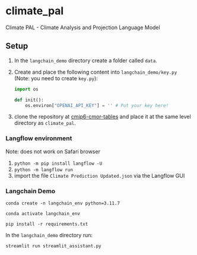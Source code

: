 # climate_pal
Climate PAL - Climate Analysis and Projection Language Model

## Setup
1. In the `langchain_demo` directory create a folder called `data`.
2. Create and place the following content into `langchain_demo/key.py` (Note: you need to create `key.py`):

    ```python
    import os

    def init():
        os.environ["OPENAI_API_KEY"] = '' # Put your key here!
    ```
3. clone the repository at [cmip6-cmor-tables](https://github.com/PCMDI/cmip6-cmor-tables) and place it at the same level directory as `climate_pal`.


### Langflow environment
Note: does not work on Safari browser

1. ```python -m pip install langflow -U```
2. ```python -m langflow run```
3. import the file ```Climate Prediction Updated.json``` via the Langflow GUI


### Langchain Demo

```conda create -n langchain_env python=3.11.7```

```conda activate langchain_env``` 

```pip install -r requirements.txt ```   

In the `langchain_demo` directory run:

`streamlit run streamlit_assistant.py`
